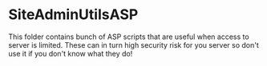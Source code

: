 # SiteAdminUtilsASP
This folder contains bunch of ASP scripts that are useful when access to server is limited. These can in turn high security risk for you server so don't use it if you don't know what they do!

